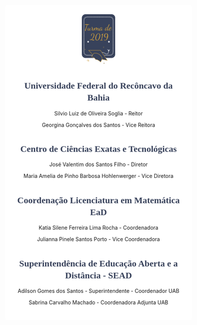 
<style>

body { 
  background-image: url("../imagens/fundo7.png");
  background-repeat: no-repeat;
  background-attachment: fixed;
  background-position: center; 
}

#example3 {
  border-radius: 6px;
  padding: 25px;
  background-color: white;
  background-repeat: no-repeat;
  background-origin: content-box;
  background-position: center;
}
</style>

<link href="https://fonts.googleapis.com/css?family=Dancing+Script&display=swap" rel="stylesheet">

<div id="example3">
<center><img src="../imagens/turma2.png" style="width:20%"/></center>


<center> 


<h1 style="font-family:'Dancing Script', cursive; color:#38425B;"><font size="5"><strong>Universidade Federal do Recôncavo da Bahia</strong></font></h1>

<center><p>Silvio Luiz de Oliveira Soglia - Reitor</p></center>

<center><p>Georgina Gonçalves dos Santos - Vice Reitora</p></center>

<h1 style="font-family:'Dancing Script', cursive; color:#38425B;"><font size="5"><strong>Centro de Ciências Exatas e Tecnológicas</strong></font></h1>

<p> José Valentim dos Santos Filho - Diretor</p>
<p> Maria Amelia de Pinho Barbosa Hohlenwerger - Vice Diretora</p>

<h1 style="font-family:'Dancing Script', cursive; color:#38425B;"><font size="5"><strong>Coordenação Licenciatura em Matemática EaD</strong></font></h1>
<p> Katia Silene Ferreira Lima Rocha - Coordenadora </p> 

<p> Julianna Pinele Santos Porto - Vice Coordenadora </p> 

<center> 


</center>

<h1 style="font-family:'Dancing Script', cursive; color:#38425B;"><font size="5"><strong>Superintendência de Educação Aberta e a Distância - SEAD</strong></font></h1>
<center> Adilson Gomes dos Santos - Superintendente - Coordenador UAB</p></center>
<center><p> Sabrina Carvalho Machado - Coordenadora Adjunta UAB</p></center> 


</center> 
</div>











  

